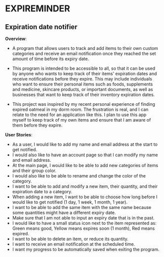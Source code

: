 # EXPIREMINDER

## Expiration date notifier

**Overview**:
- A program that allows users to track and add items to their own custom categories
  and receive an email notification once they reached the set amount of time before its expiry date.

- This program is intended to be accessible to all,
so that it can be used by anyone who wants to keep track of their items' expiration dates and receive notifications 
before they expire. This may include individuals who want to ensure their personal items such as
foods, supplements and medicine, skincare products, or important documents, as well as 
businesses that want to keep track of their inventory expiration dates.

- This project was inspired by my recent personal experience of finding expired oatmeal in my dorm room.
The frustration is real, and I can relate to the need for an application like this.
I plan to use this app myself to keep track of my own items and ensure that I am aware of them before they expire.

**User Stories**:
- As a user, I would like to add my name and email address at the start to get notified.
- I would also like to have an account page so that I can modify my name and email address.
- At the main page, I would like to be able to add new categories of items and their group color.
- I would also like to be able to rename and change the color of the category.
- I want to be able to add and modify a new item, their quantity, and their expiration date to a category.
- When adding a new item, I want to be able to choose how long before I would like to get notified 
(1 day, 1 week, 1 month, 1 year).
- I want to be able to add the same item with the same name because some quantities might have a different expiry date.
- Make sure that I am not able to input an expiry date that is in the past.
- I would like to have a small status icon next to the item represented as: Green means good, 
Yellow means expires soon (1 month), Red means expired.
- I want to be able to delete an item, or reduce its quantity.
- I want to receive an email notification at the scheduled time.
- I want my progress to be automatically saved when exiting the program.
